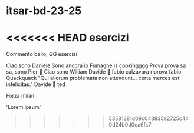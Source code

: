 # itsar-bd-23-25
<<<<<<< HEAD
esercizi
=======

Commento bello, GG
esercizi

Ciao sono Daniele
Sono ancora io
Fumaghe is cookingggg
Prova prova sa sa, sono Pier
🐥
Ciao sono William
Davide 🐥
fabio calzavara
riprova fabio
Quackquack
"Qui aliorum problemata non attendunt... certa merces est infelicitas."
Davide 🐥
ted





Forza milan


'Lorem ipsum'

>>>>>>> 53581281d09c04883582725c440d24b0d0ea6fc7
